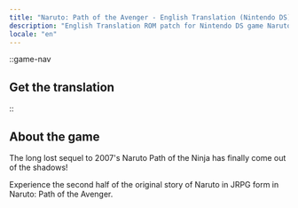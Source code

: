 ```yaml
---
title: "Naruto: Path of the Avenger - English Translation (Nintendo DS) (Naruto RPG 2: Chidori vs. Rasengan)"
description: "English Translation ROM patch for Nintendo DS game Naruto: Path of the Avenger (Naruto RPG 2: Chidori vs. Rasengan)"
locale: "en"
---
```


::game-nav
## Get the translation
::

## About the game
The long lost sequel to 2007's Naruto Path of the Ninja has finally come out of the shadows!

Experience the second half of the original story of Naruto in JRPG form in Naruto: Path of the Avenger.
